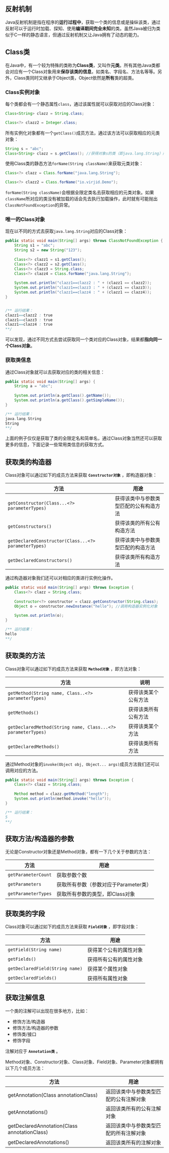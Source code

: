 ## 反射机制

Java反射机制是指在程序的**运行过程中**，获取一个类的信息或是操纵该类，通过反射可以于运行时加载、探知、使用**编译期间完全未知**的类。虽然Java被归为类似于C一样的静态语言，但通过反射机制又让Java拥有了动态的能力。



## Class类

在Java中，有一个较为特殊的类称为**Class类**，又叫作**元类**。所有其他Java类都会对应有一个Class对象用来**保存该类的信息**，如类名、字段名、方法名等等。另外，Class类同时又继承于Object类，Object依然是**所有**类的超类。

### Class实例对象

每个类都会有一个静态属性`class`，通过该属性就可以获取对应的Class对象：

```java
Class<String> clazz = String.class;

Class<?> clazz2 = Integer.class;
```



所有实例化对象都有一个`getClass()`成员方法，通过该方法可以获取相应的元类对象：

```java
String s = "abc";
Class<String> clazz = s.getClass(); //获得对象s的类（即java.lang.String）所对应的Class对象
```



使用Class类的静态方法`forName(String className)`来获取元类对象：

```java
Class<?> clazz = Class.forName("java.lang.String");

Class<?> clazz2 = Class.forName("io.virjid.Demo");
```

`forName(String className)`会根据全限定类名去获取相应的元类对象。如果`className`所对应的类没有被加载的话会先去执行加载操作，此时就有可能抛出`ClassNotFoundException`的异常。



### 唯一的Class对象

现在以不同的方式去获取`java.lang.String`对应的Class对象：

```java
public static void main(String[] args) throws ClassNotFoundException {
    String s1 = "abc";
    String s2 = new String("123");
    
    Class<?> clazz1 = s1.getClass();
    Class<?> clazz2 = s2.getClass();
    Class<?> clazz3 = String.class;
    Class<?> clazz4 = Class.forName("java.lang.String");
    
    System.out.println("clazz1==clazz2 : " + (clazz1 == clazz2));
    System.out.println("clazz1==clazz3 : " + (clazz1 == clazz3));
    System.out.println("clazz1==clazz4 : " + (clazz1 == clazz4));
}


/** 运行结果：
clazz1==clazz2 : true
clazz1==clazz3 : true
clazz1==clazz4 : true
**/
```



可以发现，通过不同方式去尝试获取同一个类对应的Class对象，结果都**指向同一个Class对象**。

### 获取类信息

通过Class对象就可以去获取对应的类的相关信息：

```java
public static void main(String[] args) {
    String a = "abc";
    
    System.out.println(a.getClass().getName());
    System.out.println(a.getClass().getSimpleName());
}

/** 运行结果：
java.lang.String
String
**/
```

上面的例子仅仅是获取了类的全限定名和简单名，通过Class对象当然还可以获取更多的信息，下面记录一些常用类信息的获取方式。



## 获取类的构造器

Class对象可以通过如下的成员方法来获取 **`Constructor对象`** ，即构造器对象：

| 方法                                                 | 用途                                   |
| ---------------------------------------------------- | -------------------------------------- |
| `getConstructor(Class...<?> parameterTypes)`         | 获得该类中与参数类型匹配的公有构造方法 |
| `getConstructors()`                                  | 获得该类的所有公有构造方法             |
| `getDeclaredConstructor(Class...<?> parameterTypes)` | 获得该类中与参数类型匹配的构造方法     |
| `getDeclaredConstructors()`                          | 获得该类所有构造方法                   |

通过构造器对象我们还可以对相应的类进行实例化操作。



```java
public static void main(String[] args) throws Exception {
    Class<?> clazz = String.class;
    
    Constructor<?> constructor = clazz.getConstructor(String.class);
    Object o = constructor.newInstance("hello"); //调用构造器实例化对象
    
    System.out.println(o);
}

/** 运行结果：
hello
**/
```



## 获取类的方法

Class对象可以通过如下的成员方法来获取 **`Method对象`** ，即方法对象：

| 方法                                                         | 说明                 |
| ------------------------------------------------------------ | -------------------- |
| `getMethod(String name, Class..<?> parameterTypes)`          | 获得该类某个公有方法 |
| `getMethods()`                                               | 获得该类所有公有方法 |
| `getDeclaredMethod(String name, Class...<?> parameterTypes)` | 获得该类某个方法     |
| `getDeclaredMethods()`                                       | 获得该类所有方法     |

通过Method对象的`invoke(Object obj, Object... args)`成员方法我们还可以调用对应的方法。

```java
public static void main(String[] args) throws Exception {
    Class<?> clazz = String.class;
    
    Method method = clazz.getMethod("length");
    System.out.println(method.invoke("hello"));
}

/** 运行结果：
5
**/
```



## 获取方法/构造器的参数

无论是Constructor对象还是Method对象，都有一下几个关于参数的方法：

| 方法                | 用途                                  |
| ------------------- | ------------------------------------- |
| `getParameterCount` | 获取参数个数                          |
| `getParameters`     | 获取所有参数（参数对应于Parameter类） |
| `getParameterTypes` | 获取所有参数的类型，即Class对象       |



## 获取类的字段

Class对象可以通过如下的成员方法来获取 **`Field对象`** ，即字段对象：

| 方法                            | 用途                   |
| ------------------------------- | ---------------------- |
| `getField(String name)`         | 获得某个公有的属性对象 |
| `getFields()`                   | 获得所有公有的属性对象 |
| `getDeclaredField(String name)` | 获得某个属性对象       |
| `getDeclaredFields()`           | 获得所有属性对象       |



## 获取注解信息

一个类的注解可以出现在很多地方，比如：

- 修饰方法/构造器
- 修饰方法/构造器的参数
- 修饰类/接口
- 修饰字段

注解对应于 **`Annotation类`** 。

Method对象、Constructor对象、Class对象、Field对象、Parameter对象都拥有以下几个成员方法：

| 方法                                            | 用途                                   |
| ----------------------------------------------- | -------------------------------------- |
| getAnnotation(Class<A> annotationClass)         | 返回该类中与参数类型匹配的公有注解对象 |
| getAnnotations()                                | 返回该类所有的公有注解对象             |
| getDeclaredAnnotation(Class<A> annotationClass) | 返回该类中与参数类型匹配的所有注解对象 |
| getDeclaredAnnotations()                        | 返回该类所有的注解对象                 |